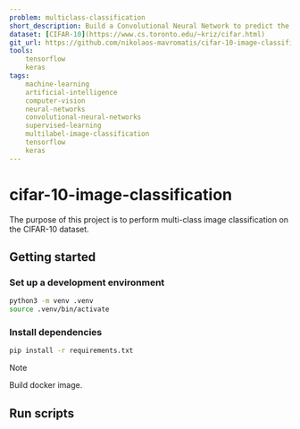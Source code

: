 ```yaml
---
problem: multiclass-classification
short_description: Build a Convolutional Neural Network to predict the class of an image.
dataset: [CIFAR-10](https://www.cs.toronto.edu/~kriz/cifar.html)
git_url: https://github.com/nikolaos-mavromatis/cifar-10-image-classification
tools: 
    tensorflow
    keras
tags:
    machine-learning
    artificial-intelligence
    computer-vision
    neural-networks
    convolutional-neural-networks
    supervised-learning
    multilabel-image-classification
    tensorflow
    keras
---
```


# cifar-10-image-classification

The purpose of this project is to perform multi-class image classification on the CIFAR-10 dataset. 

## Getting started
### Set up a development environment
```bash
python3 -m venv .venv
source .venv/bin/activate
```
### Install dependencies
```bash
pip install -r requirements.txt
```

> [!NOTE]
> 
> Build docker image.

## Run scripts
<!-- Provide instructions for training the model. -->
